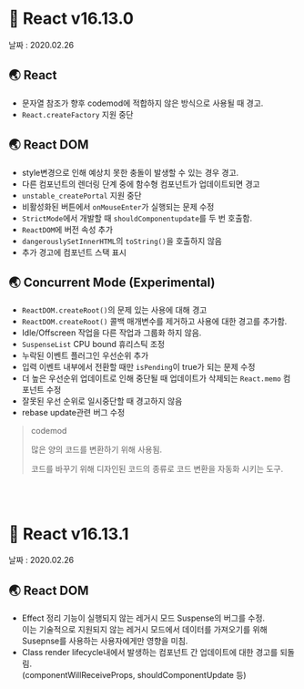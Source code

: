 # 🐳 React v16.13.0

날짜 : 2020.02.26

## 🌏 React 

* 문자열 참조가 향후 codemod에 적합하지 않은 방식으로 사용될 때 경고.
* `React.createFactory` 지원 중단

## 🌏 React DOM

* style변경으로 인해 예상치 못한 충돌이 발생할 수 있는 경우 경고.
* 다른 컴포넌트의 렌더링 단계 중에 함수형 컴포넌트가 업데이트되면 경고
* `unstable_createPortal` 지원 중단
* 비활성화된 버튼에서 `onMouseEnter`가 실행되는 문제 수정
* `StrictMode`에서 개발할 때 `shouldComponentupdate`를 두 번 호출함.
* `ReactDOM`에 버전 속성 추가
* `dangerouslySetInnerHTML`의 `toString()`을 호출하지 않음
* 추가 경고에 컴포넌트 스택 표시

## 🌏 Concurrent Mode (Experimental)

* `ReactDOM.createRoot()`의 문제 있는 사용에 대해 경고
* `ReactDOM.createRoot()` 콜백 매개변수를 제거하고 사용에 대한 경고를 추가함.
* Idle/Offscreen 작업을 다른 작업과 그룹화 하지 않음.
* `SuspenseList` CPU bound 휴리스틱 조정
* 누락된 이벤트 플러그인 우선순위 추가
* 입력 이벤트 내부에서 전환할 때만 `isPending`이 true가 되는 문제 수정
* 더 높은 우선순위 업데이트로 인해 중단될 때 업데이트가 삭제되는 `React.memo` 컴포넌트 수정
* 잘못된 우선 순위로 일시중단할 때 경고하지 않음
* rebase update관련 버그 수정

> codemod
>
> 많은 양의 코드를 변환하기 위해 사용됨.
>
> 코드를 바꾸기 위해 디자인된 코드의 종류로 코드 변환을 자동화 시키는 도구.

<br/><br/>

# 🐳 React v16.13.1

날짜 : 2020.02.26

## 🌏 React  DOM

* Effect 정리 기능이 실행되지 않는 레거시 모드 Suspense의 버그를 수정.<br/>이는 기술적으로 지원되지 않는 레거시 모드에서 데이터를 가져오기를 위해 Susepnse를 사용하는 사용자에게만 영향을 미침.
* Class render lifecycle내에서 발생하는 컴포넌트 간 업데이트에 대한 경고를 되돌림. <br/>(componentWillReceiveProps, shouldComponentUpdate 등)

<br/><br/>
